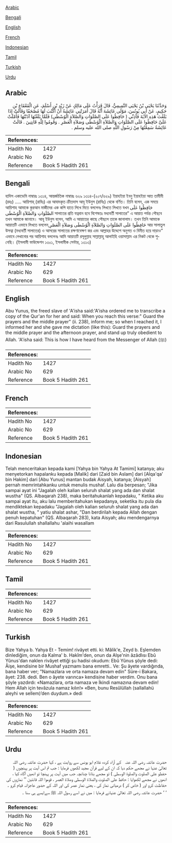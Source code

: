 [Arabic](#arabic)

[Bengali](#bengali)

[English](#english)

[French](#french)

[Indonesian](#indonesian)

[Tamil](#tamil)

[Turkish](#turkish)

[Urdu](#urdu)

## Arabic


<div dir="rtl" lang="ar" style={{fontSize:'larger',backgroundColor:'#f8f9fa',padding:20}}>
وَحَدَّثَنَا يَحْيَى بْنُ يَحْيَى التَّمِيمِيُّ، قَالَ قَرَأْتُ عَلَى مَالِكٍ عَنْ زَيْدِ بْنِ أَسْلَمَ، عَنِ الْقَعْقَاعِ بْنِ حَكِيمٍ، عَنْ أَبِي يُونُسَ، مَوْلَى عَائِشَةَ أَنَّهُ قَالَ أَمَرَتْنِي عَائِشَةُ أَنْ أَكْتُبَ لَهَا مُصْحَفًا وَقَالَتْ إِذَا بَلَغْتَ هَذِهِ الآيَةَ فَآذِنِّي ‏(‏ حَافِظُوا عَلَى الصَّلَوَاتِ وَالصَّلاَةِ الْوُسْطَى‏)‏ فَلَمَّا بَلَغْتُهَا آذَنْتُهَا فَأَمْلَتْ عَلَىَّ حَافِظُوا عَلَى الصَّلَوَاتِ وَالصَّلاَةِ الْوُسْطَى وَصَلاَةِ الْعَصْرِ ‏.‏ وَقُومُوا لِلَّهِ قَانِتِينَ ‏.‏ قَالَتْ عَائِشَةُ سَمِعْتُهَا مِنْ رَسُولِ اللَّهِ صلى الله عليه وسلم ‏.‏
</div>
<div style={{backgroundColor:'#f8f9fa',padding:20, marginBottom: 10}}><table> <thead> <tr> <th>References:</th> <th></th> </tr> </thead> <tbody><tr><td>Hadith No</td><td>1427</td></tr><tr><td>Arabic No</td><td>629</td></tr><tr><td>Reference</td><td>Book 5 Hadith 261</td></tr></tbody></table></div>

## Bengali


<div dir="ltr" lang="bn" style={{fontSize:'larger',backgroundColor:'#f8f9fa',padding:20}}>
হাদিস একাডেমি নাম্বারঃ ১৩১৪, আন্তর্জাতিক নাম্বারঃ ৬২৯ ১৩১৪-(২০৭/৬২৯) ইয়াহইয়া ইবনু ইয়াহইয়া আত তামীমী (রহঃ) ..... আয়িশাহ্ (রাযিঃ) এর আযাদকৃত ক্রীতদাস আবূ ইউনুস (রাযিঃ) থেকে বর্ণিত। তিনি বলেন, এক সময়ে আয়িশাহ আমাকে কুরআন মাজীদের এক কপি হাতে লিখে দিতে বললেনঃ লিখতে লিখতে যখন حَافِظُوا عَلَى الصَّلَوَاتِ وَالصَّلاَةِ الْوُسْطَى সালাতের প্রতি যত্নবান হবে বিশেষতঃ মধ্যবর্তী সালাতের” এ আয়াত পর্যন্ত পৌছবে তখন আমাকে জানাবে। আবূ ইউনুস বলেন, আমি এ আয়াতের কাছে পৌছলে তাকে জানালাম। তখন তিনি আমাকে আয়াতটি এভাবে লিখতে বললেন,حَافِظُوا عَلَى الصَّلَوَاتِ وَالصَّلاَةِ الْوُسْطَى وَصَلاَةِ الْعَصْرِ আর সালাতুল উসত্বা (মধ্যবর্তী সালাতের) ও আসরের সালাতের রক্ষণাবেক্ষণ কর এবং আল্লাহর উদ্দেশে অনুগত ও বিনীত হয়ে দাড়াও” এভাবে লেখানোর পর আয়িশাহ বললেনঃ আমি আয়াতটি রসূলুল্লাহ সাল্লাল্লাহু আলাইহি ওয়াসাল্লাম এর নিকট থেকে শুনেছি। (ইসলামী ফাউন্ডেশন ১৩০১, ইসলামীক সেন্টার, ১৩১৩)
</div>
<div style={{backgroundColor:'#f8f9fa',padding:20, marginBottom: 10}}><table> <thead> <tr> <th>References:</th> <th></th> </tr> </thead> <tbody><tr><td>Hadith No</td><td>1427</td></tr><tr><td>Arabic No</td><td>629</td></tr><tr><td>Reference</td><td>Book 5 Hadith 261</td></tr></tbody></table></div>

## English


<div dir="ltr" lang="en" style={{fontSize:'larger',backgroundColor:'#f8f9fa',padding:20}}>
Abu Yunus, the freed slave of 'A'isha said:'A'isha ordered me to transcribe a copy of the Qur'an for her and said: When you reach this verse:" Guard the prayers and the middle prayer" (ii. 238), inform me; so when I reached it, I informed her and she gave me dictation (like this): Guard the prayers and the middle prayer and the afternoon prayer, and stand up truly obedient to Allah. 'A'isha said: This is how I have heard from the Messenger of Allah (ﷺ)
</div>
<div style={{backgroundColor:'#f8f9fa',padding:20, marginBottom: 10}}><table> <thead> <tr> <th>References:</th> <th></th> </tr> </thead> <tbody><tr><td>Hadith No</td><td>1427</td></tr><tr><td>Arabic No</td><td>629</td></tr><tr><td>Reference</td><td>Book 5 Hadith 261</td></tr></tbody></table></div>

## French


<div dir="ltr" lang="fr" style={{fontSize:'larger',backgroundColor:'#f8f9fa',padding:20}}>

</div>
<div style={{backgroundColor:'#f8f9fa',padding:20, marginBottom: 10}}><table> <thead> <tr> <th>References:</th> <th></th> </tr> </thead> <tbody><tr><td>Hadith No</td><td>1427</td></tr><tr><td>Arabic No</td><td>629</td></tr><tr><td>Reference</td><td>Book 5 Hadith 261</td></tr></tbody></table></div>

## Indonesian


<div dir="ltr" lang="id" style={{fontSize:'larger',backgroundColor:'#f8f9fa',padding:20}}>
Telah menceritakan kepada kami [Yahya bin Yahya At Tamimi] katanya; aku menyetorkan hapalanku kepada [Malik] dari [Zaid bin Aslam] dari [Alqa'qa' bin Hakim] dari [Abu Yunus] mantan budak Aisyah, katanya; [Aisyah] pernah memrintahkanku untuk menulis mushaf. Lalu dia berpesan; "Jika sampai ayat ini "Jagalah oleh kalian seluruh shalat yang ada dan shalat wustha" (QS. Albaqarah 238), maka beritahukanlah kepadaku, " Ketika aku sampai ayat itu, aku lalu memberitahukan kepadanya, seketika itu pula dia mendiktekan kepadaku "Jagalah oleh kalian seluruh shalat yang ada dan shalat wustha, " yatiu shalat ashar, "Dan berdirilah kepada Allah dengan penuh kepatuhan" (QS. Albaqarah 283), kata Aisyah; aku mendengarnya dari Rasulullah shallallahu 'alaihi wasallam
</div>
<div style={{backgroundColor:'#f8f9fa',padding:20, marginBottom: 10}}><table> <thead> <tr> <th>References:</th> <th></th> </tr> </thead> <tbody><tr><td>Hadith No</td><td>1427</td></tr><tr><td>Arabic No</td><td>629</td></tr><tr><td>Reference</td><td>Book 5 Hadith 261</td></tr></tbody></table></div>

## Tamil


<div dir="ltr" lang="ta" style={{fontSize:'larger',backgroundColor:'#f8f9fa',padding:20}}>

</div>
<div style={{backgroundColor:'#f8f9fa',padding:20, marginBottom: 10}}><table> <thead> <tr> <th>References:</th> <th></th> </tr> </thead> <tbody><tr><td>Hadith No</td><td>1427</td></tr><tr><td>Arabic No</td><td>629</td></tr><tr><td>Reference</td><td>Book 5 Hadith 261</td></tr></tbody></table></div>

## Turkish


<div dir="ltr" lang="tr" style={{fontSize:'larger',backgroundColor:'#f8f9fa',padding:20}}>
Bize Yahya b. Yahya Et - Temim! rivâyet etti. ki: Mâlik'e, Zeyd b. Eşlemden dinlediğim, onun da Kalma' b. Hakîm'den, onun da Alşe'nin âzâdlısı Ebû Yûnus'dan naklen rivâyet ettiği şu hadisi okudum: Ebû Yûnus şöyle dedi: Âişe, kendisine bir Mushaf yazmamı bana emretti.. Ve: Şu âyete vardığında, bana haber ver; "Namazlara ve orta namaza devam edin" Süre-i Bakara, âyet: 238. dedi. Ben o âyete varınca» kendisine haber verdim. Onu bana şöyle yazdırdı: «Namazlara, orta namaza ve İkindi namazına devam edin! Hem Allah için tevâzula namaz kılın!» «Ben, bunu Resûlüllah (sallallahü aleyhi ve sellem)’den duydum.» dedi
</div>
<div style={{backgroundColor:'#f8f9fa',padding:20, marginBottom: 10}}><table> <thead> <tr> <th>References:</th> <th></th> </tr> </thead> <tbody><tr><td>Hadith No</td><td>1427</td></tr><tr><td>Arabic No</td><td>629</td></tr><tr><td>Reference</td><td>Book 5 Hadith 261</td></tr></tbody></table></div>

## Urdu


<div dir="rtl" lang="ur" style={{fontSize:'larger',backgroundColor:'#f8f9fa',padding:20}}>
حضرت عائشہ ‌رضی ‌اللہ ‌عنہ ‌ ‌ کے آزاد کردہ غلام ابو یونس سے روایت ہے ، کہا حضرت عائشہ رضی اللہ تعالیٰ عنہا نے مجھے حکم دیا کہ ان کے لیے قرآن مجید لکھوں فرمایا : جب تم اس آیت پر پہنچوں ( حفظو علی الصلوت والصلوۃ الوسطی ) تو مجھے بتانا چنانچہ جب میں آیت پر پہنچا تو انھیں آگاہ کیا ، انھوں نے مجھے لکھوایا : حافظ علی الصلوت والصلاۃ الوسطی وصلاۃ العصر ، قوموا اللہ قانتین ’’ نمازوں کی حفاظت کرو اور ( خاص کر ) درمیانی نماز کی ، یعنی نماز عصر کی اور اللہ کے حضور عاجزانہ قیام کرو ۔ ‘ ‘ حضرت عائشہ رضی اللہ تعالیٰ عنہانے فرمایا : میں نے اسے رسول اللہ ﷺ سےایسے ہی سنا ۔
</div>
<div style={{backgroundColor:'#f8f9fa',padding:20, marginBottom: 10}}><table> <thead> <tr> <th>References:</th> <th></th> </tr> </thead> <tbody><tr><td>Hadith No</td><td>1427</td></tr><tr><td>Arabic No</td><td>629</td></tr><tr><td>Reference</td><td>Book 5 Hadith 261</td></tr></tbody></table></div>